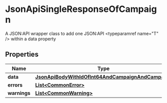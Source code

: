

# JsonApiSingleResponseOfCampaign

A JSON:API wrapper class to add one JSON:API <typeparamref name=\"T\" /> within a data property

## Properties

Name | Type | Description | Notes
------------ | ------------- | ------------- | -------------
**data** | [**JsonApiBodyWithIdOfInt64AndCampaignAndCampaign**](JsonApiBodyWithIdOfInt64AndCampaignAndCampaign.md) |  | 
**errors** | [**List&lt;CommonError&gt;**](CommonError.md) |  |  [optional]
**warnings** | [**List&lt;CommonWarning&gt;**](CommonWarning.md) |  |  [optional]



